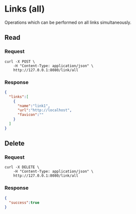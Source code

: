 # Links (all)

Operations which can be performed on all links simultaneously.

## Read

### Request

```cURL
curl -X POST \
    -H "Content-Type: application/json" \
    http://127.0.0.1:8080/link/all
```

### Response

```JSON
{
  "links":[
    {
      "name":"link1",
      "url":"http://localhost",
      "favicon":""
    }
  ]
}
```

## Delete

### Request

```cURL
curl -X DELETE \
    -H "Content-Type: application/json" \
    http://127.0.0.1:8080/link/all
```

### Response

```JSON
{
  "success":true
}
```
